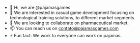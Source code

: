 - 👋 Hi, we are @pajamasgames
- 👀 We are interested in casual game development focusing on technological training solutions, to different market segments.
- 💞️ We are looking to collaborate on pharmaceutical market.
- 📫 You can reach us on contato@pajamasgames.com
- ⚡ Fun fact: We work to everyone can work on pajamas.
<!---
pajamasgames/pajamasgames is a ✨ special ✨ repository because its `README.md` (this file) appears on your GitHub profile.
You can click the Preview link to take a look at your changes.
--->
